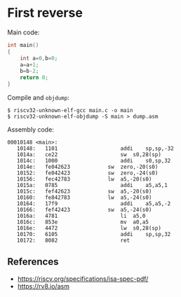 # First reverse

Main code:

```c
int main()
{
    int a=0,b=0;
    a=a+1;
	b=b-2;
    return 0;
}
```

Compile and `objdump`:

```bas
$ riscv32-unknown-elf-gcc main.c -o main
$ riscv32-unknown-elf-objdump -S main > dump.asm
```

Assembly code:

```assembly
00010148 <main>:
   10148:	1101                	addi	sp,sp,-32
   1014a:	ce22                	sw	s0,28(sp)
   1014c:	1000                	addi	s0,sp,32
   1014e:	fe042623          	sw	zero,-20(s0)
   10152:	fe042423          	sw	zero,-24(s0)
   10156:	fec42783          	lw	a5,-20(s0)
   1015a:	0785                	addi	a5,a5,1  
   1015c:	fef42623          	sw	a5,-20(s0)
   10160:	fe842783          	lw	a5,-24(s0)
   10164:	17f9                	addi	a5,a5,-2  
   10166:	fef42423          	sw	a5,-24(s0)
   1016a:	4781                	li	a5,0
   1016c:	853e                	mv	a0,a5
   1016e:	4472                	lw	s0,28(sp)
   10170:	6105                	addi	sp,sp,32
   10172:	8082                	ret
```

## References

- https://riscv.org/specifications/isa-spec-pdf/
- https://rv8.io/asm